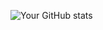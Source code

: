 ![Your GitHub stats](https://github-readme-stats.vercel.app/api?username=spicybung&show_icons=true&theme=radical)
